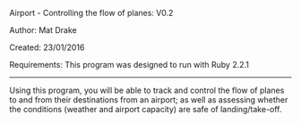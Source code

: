 Airport - Controlling the flow of planes: V0.2

Author: Mat Drake

Created: 23/01/2016

Requirements: This program was designed to run with Ruby 2.2.1

--------------------------------

Using this program, you will be able to track and control the flow of planes to and from their destinations from an airport; as well as assessing whether the conditions (weather and airport capacity) are safe of landing/take-off.
